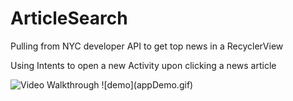 # ArticleSearch

Pulling from NYC developer API to get top news in a RecyclerView

Using Intents to open a new Activity upon clicking a news article


<img src='https://github.com/xyzcv979/ArticleSearch/blob/main/appDemo.gif' title='Video Walkthrough' width='' alt='Video Walkthrough' />
![demo](appDemo.gif)
